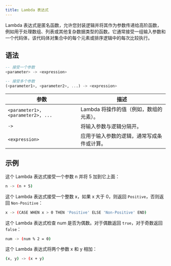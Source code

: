 ```yaml
---
title: Lambda 表达式
---
```


Lambda 表达式是匿名函数，允许您封装逻辑并将其作为参数传递给高阶函数，例如用于处理数组、列表或其他复杂数据类型的函数。它通常接受一组输入参数和一个代码体，该代码体对集合中的每个元素或排序逻辑中的每次比较执行。

## 语法

```sql
-- 接受一个参数
<parameter> -> <expression>

-- 接受多个参数
(<parameter1>, <parameter2>, ...) -> <expression>
```

| 参数                              | 描述                                                                                         |
|-----------------------------------|----------------------------------------------------------------------------------------------|
| `<parameter1>, <parameter2>, ...` | Lambda 将操作的值（例如，数组的元素）。                                                      |
| `->`                              | 将输入参数与逻辑分隔开。                                                                     |
| `<expression>`                    | 应用于输入参数的逻辑，通常写成条件或计算。                                                   |

## 示例

这个 Lambda 表达式接受一个参数 n 并将 5 加到它上面：

```bash
n -> (n + 5)
```

这个 Lambda 表达式接受一个整数 x，如果 x 大于 0，则返回 `Positive`，否则返回 `Non-Positive`：

```bash
x -> (CASE WHEN x > 0 THEN 'Positive' ELSE 'Non-Positive' END)
```

这个 Lambda 表达式检查 num 是否为偶数。对于偶数返回 `true`，对于奇数返回 `false`：

```bash
num -> (num % 2 = 0)
```

这个 Lambda 表达式将两个参数 x 和 y 相加：

```bash
(x, y) -> (x + y)
```